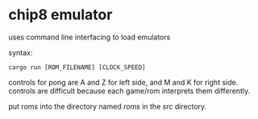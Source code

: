 # chip8 emulator

uses command line interfacing to load emulators

syntax:

```cargo run [ROM_FILENAME] [CLOCK_SPEED]```

controls for pong are A and Z for left side, and M and K for right side.
controls are difficult because each game/rom interprets them differently.

put roms into the directory named _roms_ in the _src_ directory.
